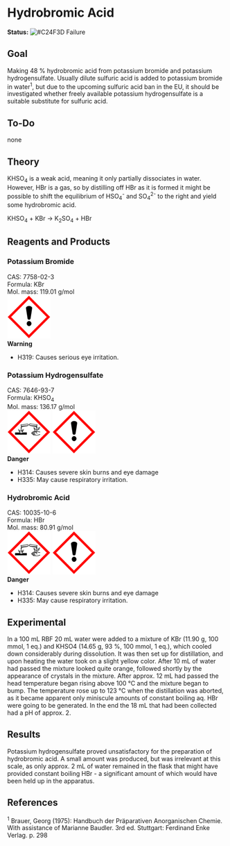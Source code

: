 # Hydrobromic Acid
__Status:__ ![#C24F3D](https://via.placeholder.com/15/C24F3D/000000?text=+) Failure
## Goal
Making 48 % hydrobromic acid from potassium bromide and potassium hydrogensulfate. Usually dilute sulfuric acid is added to potassium bromide in water<sup>1</sup>, but due to the upcoming sulfuric acid ban in the EU, it should be investigated whether freely available potassium hydrogensulfate is a suitable substitute for sulfuric acid.


## To-Do
none


## Theory
KHSO<sub>4</sub> is a weak acid, meaning it only partially dissociates in water. However, HBr is a gas, so by distilling off HBr as it is formed it might be possible to shift the equilibrium of HSO<sub>4</sub><sup>-</sup> and SO<sub>4</sub><sup>2-</sup> to the right and yield some hydrobromic acid.

KHSO<sub>4</sub> + KBr → K<sub>2</sub>SO<sub>4</sub> + HBr


## Reagents and Products
### Potassium Bromide
CAS: 7758-02-3\
Formula: KBr\
Mol. mass: 119.01 g/mol\
<img src="resources/img/240px-GHS-pictogram-exclam.svg.png" width=100 />\
__Warning__

* H319: Causes serious eye irritation.
 

### Potassium Hydrogensulfate
CAS: 7646-93-7\
Formula: KHSO<sub>4</sub>\
Mol. mass: 136.17 g/mol\
<img src="resources/img/240px-GHS-pictogram-acid.svg.png" width=100 />
<img src="resources/img/240px-GHS-pictogram-exclam.svg.png" width=100 />\
__Danger__

* H314: Causes severe skin burns and eye damage 
* H335: May cause respiratory irritation.

### Hydrobromic Acid
CAS: 10035-10-6\
Formula: HBr\
Mol. mass: 80.91 g/mol\
<img src="resources/img/240px-GHS-pictogram-acid.svg.png" width=100 />
<img src="resources/img/240px-GHS-pictogram-exclam.svg.png" width=100 />\
__Danger__

* H314: Causes severe skin burns and eye damage 
* H335: May cause respiratory irritation.


## Experimental
In a 100 mL RBF 20 mL water were added to a mixture of KBr (11.90 g, 100 mmol, 1 eq.) and KHSO4 (14.65 g, 93 %, 100 mmol, 1 eq.), which cooled down considerably during dissolution. It was then set up for distillation, and upon heating the water took on a slight yellow color. After 10 mL of water had passed the mixture looked quite orange, followed shortly by the appearance of crystals in the mixture. After approx. 12 mL had passed the head temperature began rising above 100 °C and the mixture began to bump. The temperature rose up to 123 °C when the distillation was aborted, as it became apparent only miniscule amounts of constant boiling aq. HBr were going to be generated. In the end the 18 mL that had been collected had a pH of approx. 2.


## Results
Potassium hydrogensulfate proved unsatisfactory for the preparation of hydrobromic acid. A small amount was produced, but was irrelevant at this scale, as only approx. 2 mL of water remained in the flask that might have provided constant boiling HBr - a significant amount of which would have been held up in the apparatus.

## References
<sup>1</sup> Brauer, Georg (1975): Handbuch der Präparativen Anorganischen Chemie. With assistance of Marianne Baudler. 3rd ed. Stuttgart: Ferdinand Enke Verlag. p. 298
